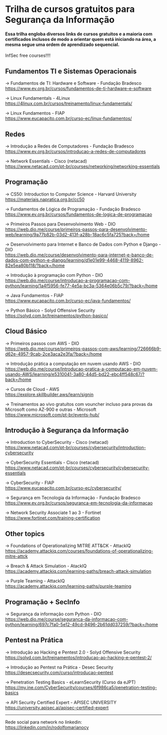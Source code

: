 # Trilha de cursos gratuitos para Segurança da Informação
#### Essa trilha engloba diversos links de cursos gratuitos e a maioria com certificados inclusos de modo a orientar quem está iniciando na área, a mesma segue uma ordem de aprendizado sequencial.
InfSec free courses!!!!

## Fundamentos TI e Sistemas Operacionais

-> Fundamentos de TI: Hardware e Software - Fundação Bradesco  
https://www.ev.org.br/cursos/fundamentos-de-ti-hardware-e-software

-> Linux Fundamentals - 4Linux  
https://4linux.com.br/cursos/treinamento/linux-fundamentals/

-> Linux Fundamentos - FIAP  
https://www.eucapacito.com.br/curso-ec/linux-fundamentos/

## Redes

-> Introdução a Redes de Computadores - Fundação Bradesco  
https://www.ev.org.br/cursos/introducao-a-redes-de-computadores

-> Network Essentials - Cisco (netacad)  
https://www.netacad.com/pt-br/courses/networking/networking-essentials

## Programação
 
-> CS50: Introduction to Computer Science - Harvard University  
https://materiais.napratica.org.br/cc50

-> Fundamentos de Lógica de Programação - Fundação Bradesco  
https://www.ev.org.br/cursos/fundamentos-de-logica-de-programacao

-> Primeiros Passos para Desenvolvimento Web - DIO  
https://web.dio.me/course/primeiros-passos-para-desenvolvimento-web/learning/9a77b82b-03d2-413f-a28b-18ac6c5fa725?back=/home

-> Desenvolvimento para Internet e Banco de Dados com Python e Django - DIO  
https://web.dio.me/course/desenvolvimento-para-internet-e-banco-de-dados-com-python-e-django/learning/d1e01e99-4468-4119-8962-82e5ea80b118/?back=/home

-> Introdução à programação com Python - DIO  
https://web.dio.me/course/introducao-a-programacao-com-python/learning/1a4f5956-fe77-4e5a-bc3a-5364e06b5c79/?back=/home

-> Java Fundamentos - FIAP  
https://www.eucapacito.com.br/curso-ec/java-fundamentos/

-> Python Básico - Solyd Offensive Security  
https://solyd.com.br/treinamentos/python-basico/

## Cloud Básico
-> Primeiros passos com AWS - DIO  
https://web.dio.me/course/primeiros-passos-com-aws/learning/726666b9-d62e-4957-9cab-2ce3aca2e3fa/?back=/home

-> Introdução prática a computação em nuvem usando AWS - DIO  
https://web.dio.me/course/Introducao-pratica-a-computacao-em-nuvem-usando-AWS/learning/e5310041-3a80-44d5-bd22-ebc4ff548c67/?back=/home

-> Cursos de Cloud - AWS  
https://explore.skillbuilder.aws/learn/signin

-> Treinamentos ao vivo gratuítos com vouncher incluso para provas da Microsoft como AZ-900 e outras - Microsoft  
https://www.microsoft.com/pt-br/events-hub/

## Introdução à Segurança da Informação

-> Introduction to CyberSecurity - Cisco (netacad)  
https://www.netacad.com/pt-br/courses/cybersecurity/introduction-cybersecurity

-> CyberSecurity Essentials - Cisco (netacad)  
https://www.netacad.com/pt-br/courses/cybersecurity/cybersecurity-essentials

-> CyberSecurity - FIAP  
https://www.eucapacito.com.br/curso-ec/cybersecurity/

-> Segurança em Tecnologia da Informação - Fundação Bradesco  
https://www.ev.org.br/cursos/seguranca-em-tecnologia-da-informacao

-> Network Security Associate 1 ao 3 - Fortinet  
https://www.fortinet.com/training-certification

## Other topics

-> Foundations of Operationalizing MITRE ATT&CK - AttackIQ  
https://academy.attackiq.com/courses/foundations-of-operationalizing-mitre-attck

-> Breach & Attack Simulation - AtackIQ  
https://academy.attackiq.com/learning-paths/breach-attack-simulation

-> Purple Teaming - AttackIQ  
https://academy.attackiq.com/learning-paths/purple-teaming

## Programação + SecInfo 

-> Segurança da informação com Python - DIO  
https://web.dio.me/course/seguranca-da-informacao-com-python/learning/697c7fa0-5e12-49cd-9496-2b61dd037259/?back=/home  

## Pentest na Prática

-> Introdução ao Hacking e Pentest 2.0 - Solyd Offensive Security  
https://solyd.com.br/treinamentos/introducao-ao-hacking-e-pentest-2/

-> Introdução ao Pentest na Prática - Desec Security  
https://desecsecurity.com/curso/introducao-pentest


-> Penetration Testing Basics - eLearnSecurity (Curso da eJPT)  
https://my.ine.com/CyberSecurity/courses/6f986ca5/penetration-testing-basics

-> API Security Certified Expert - APISEC UNIVERSITY  
https://university.apisec.ai/apisec-certified-expert

---
Rede social para network no linkedin:  
https://linkedin.com/in/rodolfomarianocy
